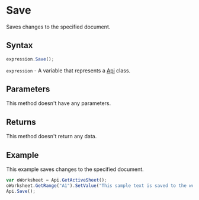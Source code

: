 # Save

Saves changes to the specified document.

## Syntax

```javascript
expression.Save();
```

`expression` - A variable that represents a [Api](../Api.md) class.

## Parameters

This method doesn't have any parameters.

## Returns

This method doesn't return any data.

## Example

This example saves changes to the specified document.

```javascript editor-xlsx
var oWorksheet = Api.GetActiveSheet();
oWorksheet.GetRange("A1").SetValue("This sample text is saved to the worksheet.");
Api.Save();
```
